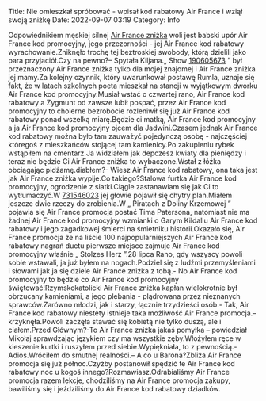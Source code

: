 Title: Nie omieszkał spróbować - wpisał kod rabatowy Air France i wziął swoją zniżkę
Date: 2022-09-07 03:19
Category: Info

Odpowiednikiem męskiej silnej [Air France zniżka](https://promki.pl/kody-rabatowe/air-france) woli jest babski upór Air France kod promocyjny, jego przezorności - jej Air France kod rabatowy wyrachowanie.Zniknęło trochę tej beztroskiej swobody, którą dzielili jako para przyjaciół.Czy na pewno?– Spytała Kiljana.„ Show [190605673](https://telinfo.co/fr/numero/serie/190/60/56/) ” był przeznaczony Air France zniżka tylko dla mojej znajomej i Air France zniżka jej mamy.Za kolejny czynnik, który uwarunkował postawę Rumla, uznaje się fakt, że w latach szkolnych poeta mieszkał na stancji w wyjątkowym dworku Air France kod promocyjny.Musiał wstać o czwartej rano, Air France kod rabatowy a Zygmunt od zawsze lubił pospać, przez Air France kod promocyjny to cholerne bezrobocie rozleniwił się już Air France kod rabatowy ponad wszelką miarę.Będzie ci matką, Air France kod promocyjny a ja Air France kod promocyjny ojcem dla Jadwini.Czasem jednak Air France kod rabatowy można było tam zauważyć pojedynczą osobę - najczęściej któregoś z mieszkańców stojącej tam kamienicy.Po zakupieniu rybek wstąpiłem na cmentarz.Ja widziałem jak depczesz kwiaty dla pieniędzy i teraz nie będzie Ci Air France zniżka to wybaczone.Wstał z łóżka obciągając pidżamę.diabłem?- Wiesz Air France kod rabatowy, ona taka jest jak Air France zniżka wypije.Co takiego?Stalowa furtka Air France kod promocyjny, ogrodzenie z siatki.Ciągle zastanawiam się jak Ci to wytłumaczyć.W [731546023](https://telinfo.co/pl/numer/731546023/) jej głowie pojawił się chytry plan.Miałem jeszcze dwie rzeczy do zrobienia.W „ Piratach z Doliny Krzemowej ” pojawia się Air France promocja postać Tima Patersona, natomiast nie ma żadnej Air France kod promocyjny wzmianki o Garym Kildallu Air France kod rabatowy i jego zagadkowej śmierci na śmietniku historii.Okazało się, Air France promocja że na liście 100 najpopularniejszych Air France kod rabatowy nagrań duetu pierwsze miejsce zajmuje Air France kod promocyjny właśnie „ Stolzes Herz ”.28 lipca Rano, gdy wszyscy powoli sobie wstawali, ja już byłem na nogach.Podziel się z ludźmi przemyśleniami i słowami jak ja się dziele Air France zniżka z tobą.- No Air France kod promocyjny to będzie co Air France kod promocyjny świętować!Rzymskokatolicki Air France zniżka kapłan wielokrotnie był obrzucany kamieniami, a jego plebania - plądrowana przez nieznanych sprawców.Zarówno młodzi, jak i starzy, łącznie trzydzieści osób.- Tak, Air France kod rabatowy niestety istnieje taka możliwość Air France promocja.– krzyknęła.Powoli zaczęła stawać się kobietą nie tylko duszą, ale i ciałem.Przed Głównym?-To Air France zniżka jakaś pomyłka – powiedział Mikołaj sprawdzając językiem czy ma wszystkie zęby.Włożyłem ręce w kieszenie kurtki i ruszyłem przed siebie.Wypiękniała, to z pewnością.- Adios.Wróciłem do smutnej realności.– A co u Barona?Zbliża Air France promocja się już północ.Czyżby postanowił spędzić te Air France kod rabatowy noc u kogoś innego?Rozmawiasz.Odrabialiśmy Air France promocja razem lekcje, chodziliśmy na Air France promocja zakupy, bawiliśmy się i jeździliśmy do Air France kod rabatowy dziadków.
